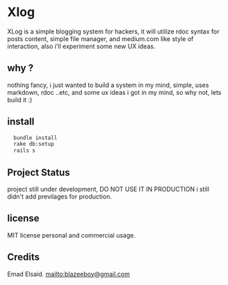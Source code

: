 # Xlog

XLog is a simple blogging system for hackers, it will utilize rdoc syntax for posts content, simple file manager, and medium.com like style of interaction, also i'll experiment some new UX ideas. 

## why ?

nothing fancy, i just wanted to build a system in my mind, simple, uses markdown, rdoc ..etc, and some ux ideas i got in my mind, so why not, lets build it :)

## install

```bash
  bundle install
  rake db:setup
  rails s
```

## Project Status

project still under development, DO NOT USE IT IN PRODUCTION
i still didn't add previlages for production. 

## license

MIT license personal and commercial usage.

## Credits

Emad Elsaid. <mailto:blazeeboy@gmail.com>